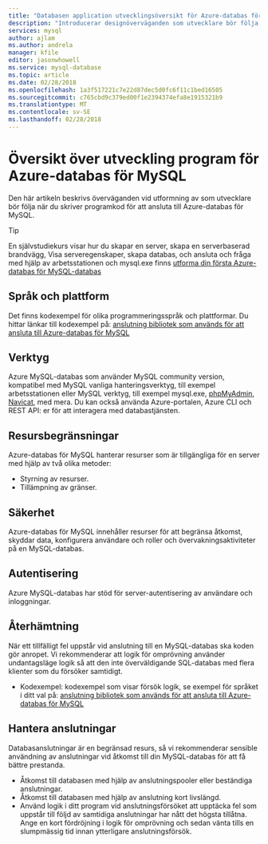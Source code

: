 ```yaml
---
title: "Databasen application utvecklingsöversikt för Azure-databas för MySQL"
description: "Introducerar designöverväganden som utvecklare bör följa när du skriver programkod för att ansluta till Azure-databas för MySQL"
services: mysql
author: ajlam
ms.author: andrela
manager: kfile
editor: jasonwhowell
ms.service: mysql-database
ms.topic: article
ms.date: 02/28/2018
ms.openlocfilehash: 1a3f517221c7e22d87dec5d0fc6f11c1bed16505
ms.sourcegitcommit: c765cbd9c379ed00f1e2394374efa8e1915321b9
ms.translationtype: MT
ms.contentlocale: sv-SE
ms.lasthandoff: 02/28/2018
---
```

# <a name="application-development-overview-for-azure-database-for-mysql"></a>Översikt över utveckling program för Azure-databas för MySQL 
Den här artikeln beskrivs överväganden vid utformning av som utvecklare bör följa när du skriver programkod för att ansluta till Azure-databas för MySQL. 

> [!TIP]
> En självstudiekurs visar hur du skapar en server, skapa en serverbaserad brandvägg, Visa serveregenskaper, skapa databas, och ansluta och fråga med hjälp av arbetsstationen och mysql.exe finns [utforma din första Azure-databas för MySQL-databas](tutorial-design-database-using-portal.md)

## <a name="language-and-platform"></a>Språk och plattform
Det finns kodexempel för olika programmeringsspråk och plattformar. Du hittar länkar till kodexempel på: [anslutning bibliotek som används för att ansluta till Azure-databas för MySQL](concepts-connection-libraries.md)

## <a name="tools"></a>Verktyg
Azure MySQL-databas som använder MySQL community version, kompatibel med MySQL vanliga hanteringsverktyg, till exempel arbetsstationen eller MySQL verktyg, till exempel mysql.exe, [phpMyAdmin](https://www.phpmyadmin.net/), [Navicat](https://www.navicat.com/products/navicat-for-mysql), med mera. Du kan också använda Azure-portalen, Azure CLI och REST API: er för att interagera med databastjänsten.

## <a name="resource-limitations"></a>Resursbegränsningar
Azure-databas för MySQL hanterar resurser som är tillgängliga för en server med hjälp av två olika metoder: 
- Styrning av resurser.
- Tillämpning av gränser.

## <a name="security"></a>Säkerhet
Azure-databas för MySQL innehåller resurser för att begränsa åtkomst, skyddar data, konfigurera användare och roller och övervakningsaktiviteter på en MySQL-databas.

## <a name="authentication"></a>Autentisering
Azure MySQL-databas har stöd för server-autentisering av användare och inloggningar.

## <a name="resiliency"></a>Återhämtning
När ett tillfälligt fel uppstår vid anslutning till en MySQL-databas ska koden gör anropet. Vi rekommenderar att logik för omprövning använder undantagsläge logik så att den inte överväldigande SQL-databas med flera klienter som du försöker samtidigt.

- Kodexempel: kodexempel som visar försök logik, se exempel för språket i ditt val på: [anslutning bibliotek som används för att ansluta till Azure-databas för MySQL](concepts-connection-libraries.md)

## <a name="managing-connections"></a>Hantera anslutningar
Databasanslutningar är en begränsad resurs, så vi rekommenderar sensible användning av anslutningar vid åtkomst till din MySQL-databas för att få bättre prestanda.
- Åtkomst till databasen med hjälp av anslutningspooler eller beständiga anslutningar.
- Åtkomst till databasen med hjälp av anslutning kort livslängd. 
- Använd logik i ditt program vid anslutningsförsöket att upptäcka fel som uppstår till följd av samtidiga anslutningar har nått det högsta tillåtna. Ange en kort fördröjning i logik för omprövning och sedan vänta tills en slumpmässig tid innan ytterligare anslutningsförsök.